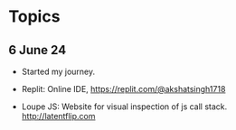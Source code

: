 # Topics

## 6 June 24

- Started my journey.

- Replit: Online IDE, https://replit.com/@akshatsingh1718

- Loupe JS: Website for visual inspection of js call stack.
http://latentflip.com